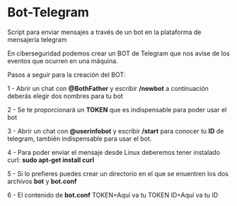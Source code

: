 # Bot-Telegram
Script para enviar mensajes a través de un bot en la plataforma de mensajería telegram

En ciberseguridad podemos crear un BOT de Telegram que nos avise de los eventos que ocurren en una máquina.

Pasos a seguir para la creación del BOT:
  
  1 - Abrir un chat con **@BothFather** y escribir **/newbot** a continuación deberás elegir dos nombres para tu bot
  
  2 - Se te proporcionará un **TOKEN** que es indispensable para poder usar el bot
  
  3 - Abrir un chat con **@userinfobot** y escribir **/start** para conocer tu **ID** de telegram, también indispensable para usar el bot.
  
  4 - Para poder enviar el mensaje desde Linux deberemos tener instalado curl:
                        **sudo apt-get install curl**
                        
  5 - Si lo prefieres puedes crear un directorio en el que se enuentren los dos archivos **bot** y **bot.conf**
  
  6 - El contenido de **bot.conf**
      TOKEN=Aquí va tu TOKEN
      ID=Aquí va tu ID
